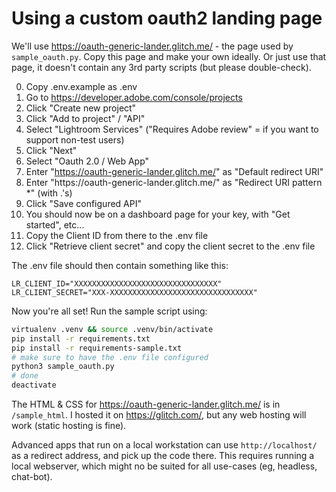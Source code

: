 # Using a custom oauth2 landing page

We'll use https://oauth-generic-lander.glitch.me/ - the page used by `sample_oauth.py`.
Copy this page and make your own ideally.
Or just use that page, it doesn't contain any 3rd party scripts (but please double-check).

0. Copy .env.example as .env
1. Go to https://developer.adobe.com/console/projects
2. Click "Create new project"
3. Click "Add to project" / "API"
4. Select "Lightroom Services" ("Requires Adobe review" = if you want to support non-test users)
5. Click "Next"
6. Select "Oauth 2.0 / Web App"
7. Enter "https://oauth-generic-lander.glitch.me/" as "Default redirect URI"
8. Enter "https://oauth-generic-lander\.glitch\.me/" as "Redirect URI pattern *" (with \.'s)
9. Click "Save configured API"
10. You should now be on a dashboard page for your key, with "Get started", etc...
11. Copy the Client ID from there to the .env file
12. Click "Retrieve client secret" and copy the client secret to the .env file

The .env file should then contain something like this:

```text
LR_CLIENT_ID="XXXXXXXXXXXXXXXXXXXXXXXXXXXXXXXX"
LR_CLIENT_SECRET="XXX-XXXXXXXXXXXXXXXXXXXXXXXXXXXXXXXX"
```

Now you're all set! Run the sample script using:

```bash
virtualenv .venv && source .venv/bin/activate
pip install -r requirements.txt
pip install -r requirements-sample.txt
# make sure to have the .env file configured
python3 sample_oauth.py
# done
deactivate
```

The HTML & CSS for https://oauth-generic-lander.glitch.me/ is in `/sample_html`.
I hosted it on https://glitch.com/, but any web hosting will work (static hosting is fine).

Advanced apps that run on a local workstation can use `http://localhost/` as a redirect address, and pick up the code there.
This requires running a local webserver, which might no be suited for all use-cases (eg, headless, chat-bot).
